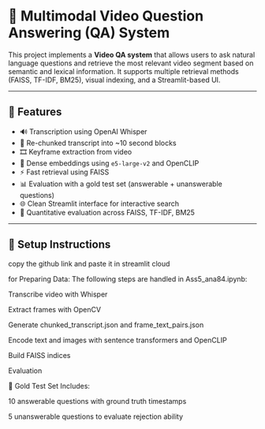 # 🎥 Multimodal Video Question Answering (QA) System

This project implements a **Video QA system** that allows users to ask natural language questions and retrieve the most relevant video segment based on semantic and lexical information. It supports multiple retrieval methods (FAISS, TF-IDF, BM25), visual indexing, and a Streamlit-based UI.

---

## 📌 Features

- 🔊 Transcription using OpenAI Whisper
- 📖 Re-chunked transcript into ~10 second blocks
- 🎞️ Keyframe extraction from video
- 🧠 Dense embeddings using `e5-large-v2` and OpenCLIP
- ⚡ Fast retrieval using FAISS
- 📊 Evaluation with a gold test set (answerable + unanswerable questions)
- 🌐 Clean Streamlit interface for interactive search
- 🧪 Quantitative evaluation across FAISS, TF-IDF, BM25

---

## 🔧 Setup Instructions
copy the github link and paste it in streamlit cloud


for Preparing Data:
The following steps are handled in Ass5_ana84.ipynb:

Transcribe video with Whisper

Extract frames with OpenCV

Generate chunked_transcript.json and frame_text_pairs.json

Encode text and images with sentence transformers and OpenCLIP

Build FAISS indices

Evaluation



🧪 Gold Test Set
Includes:

10 answerable questions with ground truth timestamps

5 unanswerable questions to evaluate rejection ability
